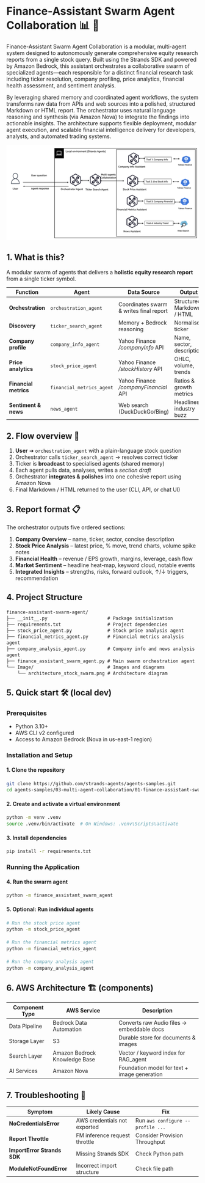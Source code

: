 # Finance-Assistant Swarm Agent Collaboration 📊 🐝

Finance-Assistant Swarm Agent Collaboration is a modular, multi-agent system designed to autonomously generate comprehensive equity research reports from a single stock query. Built using the Strands SDK and powered by Amazon Bedrock, this assistant orchestrates a collaborative swarm of specialized agents—each responsible for a distinct financial research task including ticker resolution, company profiling, price analytics, financial health assessment, and sentiment analysis.

By leveraging shared memory and coordinated agent workflows, the system transforms raw data from APIs and web sources into a polished, structured Markdown or HTML report. The orchestrator uses natural language reasoning and synthesis (via Amazon Nova) to integrate the findings into actionable insights. The architecture supports flexible deployment, modular agent execution, and scalable financial intelligence delivery for developers, analysts, and automated trading systems.

![Architecture](Image/architecture_stock_swarm.png)

## 1. What is this?

A modular swarm of agents that delivers a **holistic equity research report** from a single ticker symbol.

| Function | Agent | Data Source | Output |
|----------|-------|-------------|--------|
| **Orchestration** | `orchestration_agent` | Coordinates swarm & writes final report | Structured Markdown / HTML |
| **Discovery** | `ticker_search_agent` | Memory + Bedrock reasoning | Normalised ticker |
| **Company profile** | `company_info_agent` | Yahoo Finance _/companyInfo_ API | Name, sector, description |
| **Price analytics** | `stock_price_agent` | Yahoo Finance _/stockHistory_ API | OHLC, volume, trends |
| **Financial metrics** | `financial_metrics_agent` | Yahoo Finance _/companyFinancial_ API | Ratios & growth metrics |
| **Sentiment & news** | `news_agent` | Web search (DuckDuckGo/Bing) | Headlines, industry buzz |

## 2. Flow overview 🚦

1. **User** ➜ `orchestration_agent` with a plain-language stock question
2. Orchestrator calls `ticker_search_agent` → resolves correct ticker
3. Ticker is **broadcast** to specialised agents (shared memory)
4. Each agent pulls data, analyses, writes a _section draft_
5. Orchestrator **integrates & polishes** into one cohesive report using Amazon Nova
6. Final Markdown / HTML returned to the user (CLI, API, or chat UI)

## 3. Report format 📋

The orchestrator outputs five ordered sections:

1. **Company Overview** – name, ticker, sector, concise description
2. **Stock Price Analysis** – latest price, % move, trend charts, volume spike notes
3. **Financial Health** – revenue / EPS growth, margins, leverage, cash flow
4. **Market Sentiment** – headline heat-map, keyword cloud, notable events
5. **Integrated Insights** – strengths, risks, forward outlook, ↑/↓ triggers, recommendation

## 4. Project Structure

```
finance-assistant-swarm-agent/
├── __init__.py                      # Package initialization
├── requirements.txt                 # Project dependencies
├── stock_price_agent.py             # Stock price analysis agent
├── financial_metrics_agent.py       # Financial metrics analysis agent
├── company_analysis_agent.py        # Company info and news analysis agent
├── finance_assistant_swarm_agent.py # Main swarm orchestration agent
└── Image/                           # Images and diagrams
    └── architecture_stock_swarm.png # Architecture diagram
```

## 5. Quick start 🛠️ (local dev)

### Prerequisites
- Python 3.10+
- AWS CLI v2 configured
- Access to Amazon Bedrock (Nova in us-east-1 region)

### Installation and Setup

#### 1. Clone the repository
```bash
git clone https://github.com/strands-agents/agents-samples.git
cd agents-samples/03-multi-agent-collaboration/01-finance-assistant-swarm-agent
```

#### 2. Create and activate a virtual environment
```bash
python -m venv .venv
source .venv/bin/activate  # On Windows: .venv\Scripts\activate
```

#### 3. Install dependencies
```bash
pip install -r requirements.txt
```

### Running the Application

#### 4. Run the swarm agent
```bash
python -m finance_assistant_swarm_agent
```

#### 5. Optional: Run individual agents
```bash
# Run the stock price agent
python -m stock_price_agent

# Run the financial metrics agent
python -m financial_metrics_agent

# Run the company analysis agent
python -m company_analysis_agent
```

## 6. AWS Architecture 🏗️ (components)

| Component Type | AWS Service | Description |
|----------------|-------------|-------------|
| Data Pipeline | Bedrock Data Automation | Converts raw Audio files → embeddable docs |
| Storage Layer | S3 | Durable store for documents & images |
| Search Layer | Amazon Bedrock Knowledge Base | Vector / keyword index for RAG_agent |
| AI Services | Amazon Nova | Foundation model for text + image generation |

## 7. Troubleshooting 🐞

| Symptom | Likely Cause | Fix |
|---------|-------------|-----|
| **NoCredentialsError** | AWS credentials not exported | Run `aws configure --profile ...` |
| **Report Throttle** | FM inference request throttle | Consider Provision Throughput |
| **ImportError Strands SDK** | Missing Strands SDK | Check Python path |
| **ModuleNotFoundError** | Incorrect import structure | Check file path |